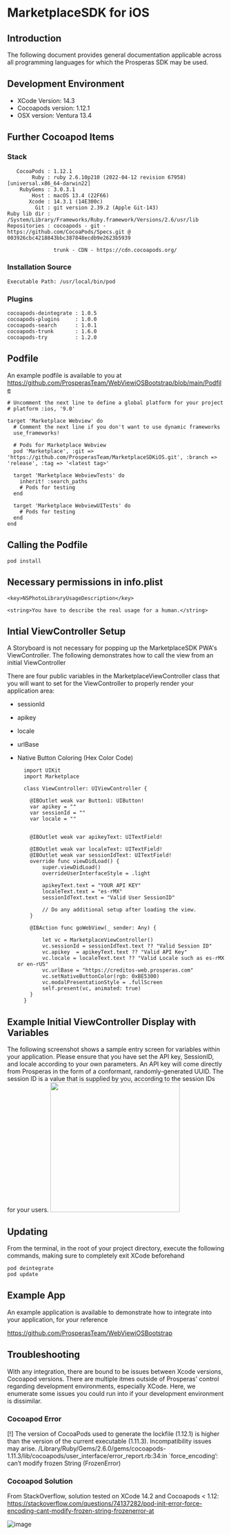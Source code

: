# MarketplaceSDK for iOS

## Introduction
The following document provides general documentation applicable across all programming languages for which the Prosperas SDK may be used.

## Development Environment
* XCode Version: 14.3
* Cocoapods version: 1.12.1
* OSX version: Ventura 13.4

## Further Cocoapod Items
### Stack

```
   CocoaPods : 1.12.1
        Ruby : ruby 2.6.10p210 (2022-04-12 revision 67958) [universal.x86_64-darwin22]
    RubyGems : 3.0.3.1
        Host : macOS 13.4 (22F66)
       Xcode : 14.3.1 (14E300c)
         Git : git version 2.39.2 (Apple Git-143)
Ruby lib dir : /System/Library/Frameworks/Ruby.framework/Versions/2.6/usr/lib
Repositories : cocoapods - git - https://github.com/CocoaPods/Specs.git @ 003926cbc4218843bbc387848ecdb9e2623b5939

               trunk - CDN - https://cdn.cocoapods.org/
```

### Installation Source

```
Executable Path: /usr/local/bin/pod
```

### Plugins

```
cocoapods-deintegrate : 1.0.5
cocoapods-plugins     : 1.0.0
cocoapods-search      : 1.0.1
cocoapods-trunk       : 1.6.0
cocoapods-try         : 1.2.0
```


## Podfile

An example podfile is available to you at https://github.com/ProsperasTeam/WebViewiOSBootstrap/blob/main/Podfile

    # Uncomment the next line to define a global platform for your project
    # platform :ios, '9.0'

    target 'Marketplace Webview' do
      # Comment the next line if you don't want to use dynamic frameworks
      use_frameworks!

      # Pods for Marketplace Webview
      pod 'Marketplace', :git => 'https://github.com/ProsperasTeam/MarketplaceSDKiOS.git', :branch => 'release', :tag => '<latest tag>'
    
      target 'Marketplace WebviewTests' do
        inherit! :search_paths
        # Pods for testing
      end

      target 'Marketplace WebviewUITests' do
        # Pods for testing
      end
    end

## Calling the Podfile
`pod install`

## Necessary permissions in info.plist

`<key>NSPhotoLibraryUsageDescription</key> `

`<string>You have to describe the real usage for a human.</string>`

## Intial ViewController Setup

A Storyboard is not necessary for popping up the MarketplaceSDK PWA's ViewController. The following demonstrates how to call the view from an initial ViewController

There are four public variables in the MarketplaceViewController class that you will want to set for the ViewController to properly render your application area:
* sessionId
* apikey
* locale
* urlBase
* Native Button Coloring (Hex Color Code)


        import UIKit
        import Marketplace

        class ViewController: UIViewController {

          @IBOutlet weak var Button1: UIButton!
          var apikey = ""
          var sessionId = ""
          var locale = ""
    
    
          @IBOutlet weak var apikeyText: UITextField!
    
          @IBOutlet weak var localeText: UITextField!
          @IBOutlet weak var sessionIdText: UITextField!
          override func viewDidLoad() {
              super.viewDidLoad()
              overrideUserInterfaceStyle = .light
        
              apikeyText.text = "YOUR API KEY"
              localeText.text = "es-rMX"
              sessionIdText.text = "Valid User SessionID"

              // Do any additional setup after loading the view.
          }

          @IBAction func goWebView(_ sender: Any) {
        
              let vc = MarketplaceViewController()
              vc.sessionId = sessionIdText.text ?? "Valid Session ID"
              vc.apikey  = apikeyText.text ?? "Valid API Key"
              vc.locale = localeText.text ?? "Valid Locale such as es-rMX or en-rUS"
              vc.urlBase = "https://creditos-web.prosperas.com"
              vc.setNativeButtonColor(rgb: 0xBE5300)
              vc.modalPresentationStyle = .fullScreen
              self.present(vc, animated: true)
          }
        }

## Example Initial ViewController Display with Variables
The following screenshot shows a sample entry screen for variables within your application. Please ensure that you have set the API key, SessionID, and locale according to your own parameters. An API key will come directly from Prosperas in the form of a conformant, randomly-generated UUID. The session ID is a value that is supplied by you, according to the session IDs for your users.
<img src ="https://github.com/ProsperasTeam/MarketplaceSDKiOS/assets/125609244/4d34138c-a315-4bba-b0d6-1bee44e8d15d" width=300px></img>



## Updating
From the terminal, in the root of your project directory, execute the following commands, making sure to completely exit XCode beforehand

    pod deintegrate 
    pod update

## Example App
An example application is available to demonstrate how to integrate into your application, for your reference

https://github.com/ProsperasTeam/WebViewiOSBootstrap

## Troubleshooting
With any integration, there are bound to be issues between Xcode versions, Cocoapod versions. There are multiple itmes outside of Prosperas' control regarding development environments, especially XCode. Here, we enumerate some issues you could run into if your development environment is dissimilar.

### Cocoapod Error
[!] The version of CocoaPods used to generate the lockfile (1.12.1) is higher than the version of the current executable (1.11.3). Incompatibility issues may arise.
/Library/Ruby/Gems/2.6.0/gems/cocoapods-1.11.3/lib/cocoapods/user_interface/error_report.rb:34:in `force_encoding’: can’t modify frozen String (FrozenError)

### Cocoapod Solution
From StackOverflow, solution tested on XCode 14.2 and Cocoapods < 1.12: https://stackoverflow.com/questions/74137282/pod-init-error-force-encoding-cant-modify-frozen-string-frozenerror-at

![image](https://github.com/ProsperasTeam/MarketplaceSDKiOS/assets/125609244/43da04bd-156f-4df3-a727-4dbbfe76de17)



